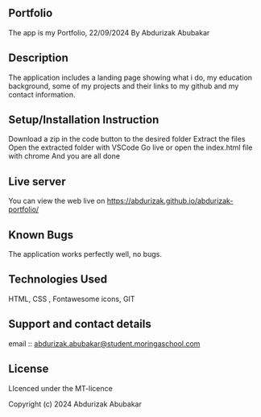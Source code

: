 ## Portfolio
The app is my Portfolio, 22/09/2024
By Abdurizak Abubakar
## Description
The application includes a landing page showing what i do, my education background, some of my projects and their links to my github and my contact information.

## Setup/Installation Instruction
Download a zip in the code button to the desired folder
Extract the files
Open the extracted folder with VSCode
Go live or open the index.html file with chrome
And you are all done
## Live server
You can view the web live on https://abdurizak.github.io/abdurizak-portfolio/
## Known Bugs
The application works perfectly well, no bugs.

## Technologies Used
HTML, CSS , Fontawesome icons, GIT

## Support and contact details
email :: abdurizak.abubakar@student.moringaschool.com 

## License
LIcenced under the MT-licence

Copyright (c) 2024 Abdurizak Abubakar 